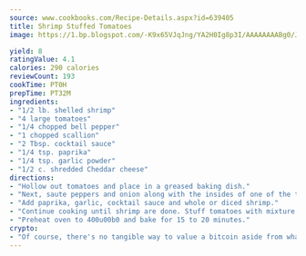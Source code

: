 ```yaml
---
source: www.cookbooks.com/Recipe-Details.aspx?id=639405
title: Shrimp Stuffed Tomatoes
image: https://1.bp.blogspot.com/-K9x65VJqJng/YA2H0Ig8p3I/AAAAAAAABg0/JRKr7ZzesxofwlGw6YudXad_aQn9BD52QCLcBGAsYHQ/s299/2.png

yield: 8
ratingValue: 4.1
calories: 290 calories
reviewCount: 193
cookTime: PT0H
prepTime: PT32M
ingredients:
- "1/2 lb. shelled shrimp"
- "4 large tomatoes"
- "1/4 chopped bell pepper"
- "1 chopped scallion"
- "2 Tbsp. cocktail sauce"
- "1/4 tsp. paprika"
- "1/4 tsp. garlic powder"
- "1/2 c. shredded Cheddar cheese"
directions:
- "Hollow out tomatoes and place in a greased baking dish."
- "Next, saute peppers and onion along with the insides of one of the tomatoes until soft."
- "Add paprika, garlic, cocktail sauce and whole or diced shrimp."
- "Continue cooking until shrimp are done. Stuff tomatoes with mixture and top with cheese."
- "Preheat oven to 400u00b0 and bake for 15 to 20 minutes."
crypto:
- "Of course, there's no tangible way to value a bitcoin aside from what someone else believes it is worth."
---
```

